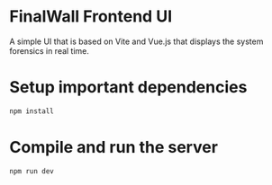 # FinalWall Frontend UI
A simple UI that is based on Vite and Vue.js that displays the system forensics in real time.

# Setup important dependencies
```sh
npm install
```

# Compile and run the server

```sh
npm run dev
```